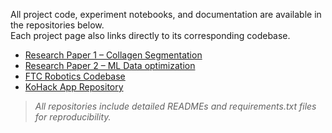 All project code, experiment notebooks, and documentation are available in the repositories below.  
Each project page also links directly to its corresponding codebase.

- [Research Paper 1 – Collagen Segmentation](https://github.com/IlayGibor/research-collagen-segmentation)
- [Research Paper 2 – ML Data optimization](https://github.com/IlayGibor/ml-robustness)
- [FTC Robotics Codebase](https://github.com/IlayGibor/ftc-autonomous)
- [KoHack App Repository](https://github.com/IlayGibor/kohack-app)

> *All repositories include detailed READMEs and requirements.txt files for reproducibility.*
